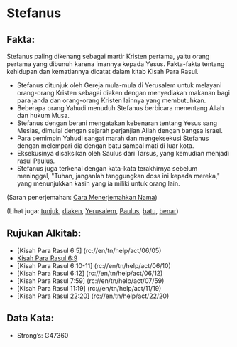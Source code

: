 # Stefanus

## Fakta: 

Stefanus paling dikenang sebagai martir Kristen pertama, yaitu orang pertama yang dibunuh karena imannya kepada Yesus. Fakta-fakta tentang kehidupan dan kematiannya dicatat dalam kitab Kisah Para Rasul. 

* Stefanus ditunjuk oleh Gereja mula-mula di Yerusalem untuk melayani orang-orang Kristen sebagai diaken dengan menyediakan makanan bagi para janda dan orang-orang Kristen lainnya yang membutuhkan.
* Beberapa orang Yahudi menuduh Stefanus berbicara menentang Allah dan hukum Musa.
* Stefanus dengan berani mengatakan kebenaran tentang Yesus sang Mesias, dimulai dengan sejarah perjanjian Allah dengan bangsa Israel.
* Para pemimpin Yahudi sangat marah dan mengeksekusi Stefanus dengan melempari dia dengan batu sampai mati di luar kota.
* Eksekusinya disaksikan oleh Saulus dari Tarsus, yang kemudian menjadi rasul Paulus.
* Stefanus juga terkenal dengan kata-kata terakhirnya sebelum meninggal, "Tuhan, janganlah tanggungkan dosa ini kepada mereka," yang menunjukkan kasih yang ia miliki untuk orang lain. 

(Saran penerjemahan: [Cara Menerjemahkan Nama](rc://en/ta/man/translate/translate-names)) 

(Lihat juga: [tunjuk](../kt/tunjuk.md), [diaken](../kt/diaken.md), [Yerusalem](../nama/yerusalem.md), [Paulus](../nama/paul.md), [batu](../kt/batu.md), [benar](../kt/benar.md)) 

## Rujukan Alkitab:

* [Kisah Para Rasul 6:5] (rc://en/tn/help/act/06/05)
* [Kisah Para Rasul 6:9](rc://en/tn/help/act/06/09)
* [Kisah Para Rasul 6:10-11] (rc://en/tn/help/act/06/10)
* [Kisah Para Rasul 6:12] (rc://en/tn/help/act/06/12)
* [Kisah Para Rasul 7:59] (rc://en/tn/help/act/07/59)
* [Kisah Para Rasul 11:19] (rc://en/tn/help/act/11/19)
* [Kisah Para Rasul 22:20] (rc://en/tn/help/act/22/20) 

## Data Kata:

* Strong’s: G47360
